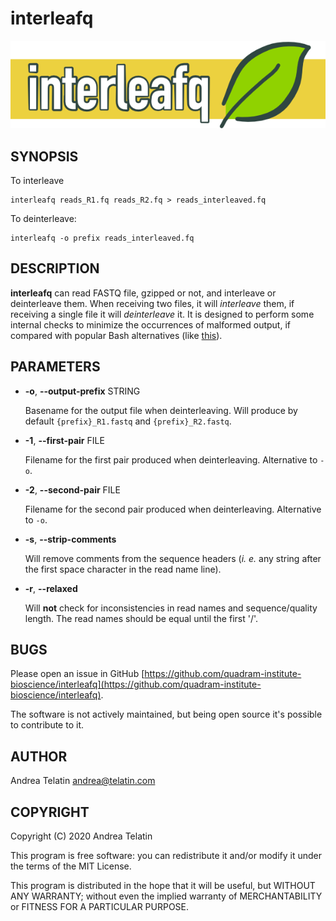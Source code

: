 # interleafq

![InterleaFQ](img/interleafq_banner.png)


## SYNOPSIS

To interleave

    interleafq reads_R1.fq reads_R2.fq > reads_interleaved.fq

To deinterleave:

    interleafq -o prefix reads_interleaved.fq 

## DESCRIPTION

**interleafq** can read FASTQ file, gzipped or not, and interleave or deinterleave them. 
When receiving two files, it will _interleave_ them, if receiving a single file it will _deinterleave_ it. 
It is designed to perform some internal checks to minimize the occurrences of malformed output, 
if compared with popular Bash alternatives (like [this](https://gist.github.com/nathanhaigh/3521724)).

## PARAMETERS

- **-o**, **--output-prefix** STRING

    Basename for the output file when deinterleaving. Will produce by default `{prefix}_R1.fastq` and `{prefix}_R2.fastq`.

- **-1**, **--first-pair** FILE

    Filename for the first pair produced when deinterleaving. Alternative to `-o`.

- **-2**, **--second-pair** FILE

    Filename for the second pair produced when deinterleaving. Alternative to `-o`.

- **-s**, **--strip-comments**

    Will remove comments from the sequence headers (_i. e._ any string after the first space character in the read name line).

- **-r**, **--relaxed**

    Will **not** check for inconsistencies in read names and sequence/quality length. The read names should be equal until the first '/'.

## BUGS

Please open an issue in GitHub [https://github.com/quadram-institute-bioscience/interleafq](https://github.com/quadram-institute-bioscience/interleafq).

The software is not actively maintained, but being open source it's possible to contribute to it.

## AUTHOR

Andrea Telatin <andrea@telatin.com>

## COPYRIGHT

Copyright (C) 2020 Andrea Telatin 

This program is free software: you can redistribute it and/or modify
it under the terms of the MIT License.

This program is distributed in the hope that it will be useful,
but WITHOUT ANY WARRANTY; without even the implied warranty of
MERCHANTABILITY or FITNESS FOR A PARTICULAR PURPOSE.  


